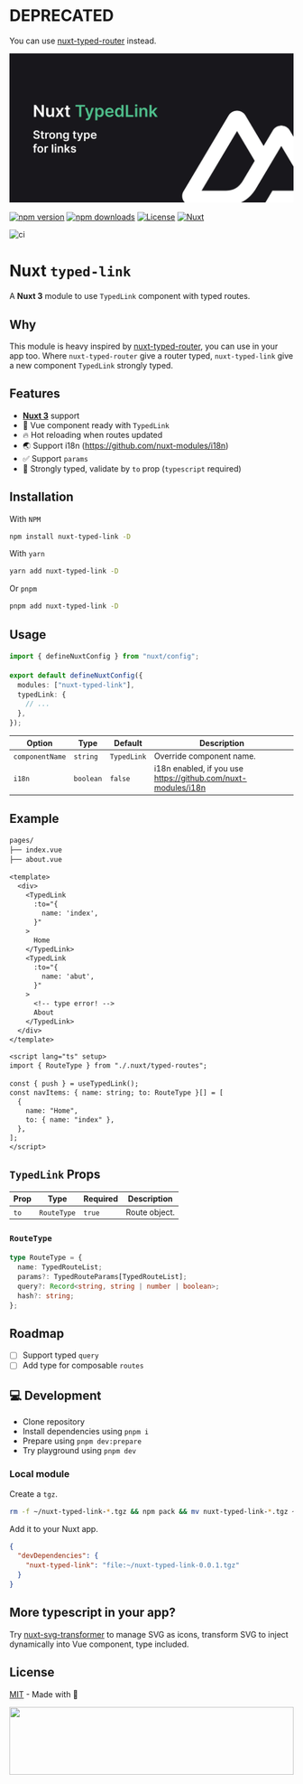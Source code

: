 # DEPRECATED

You can use [nuxt-typed-router](https://github.com/victorgarciaesgi/nuxt-typed-router) instead.

[![nuxt-typed-link](./docs/public/cover.jpg "nuxt-typed-link")](./docs/public/cover.jpg)

[![npm version][npm-version-src]][npm-version-href]
[![npm downloads][npm-downloads-src]][npm-downloads-href]
[![License][license-src]][license-href]
[![Nuxt][nuxt-version-src]][nuxt-version-href]

![ci](https://github.com/kiwilan/nuxt-typed-link/actions/workflows/ci.yml/badge.svg)

# Nuxt `typed-link`

A **Nuxt 3** module to use `TypedLink` component with typed routes.

## Why

This module is heavy inspired by [nuxt-typed-router](https://github.com/victorgarciaesgi/nuxt-typed-router), you can use in your app too. Where `nuxt-typed-router` give a router typed, `nuxt-typed-link` give a new component `TypedLink` strongly typed.

## Features

- [**Nuxt 3**](https://nuxt.com) support
- 🔎 Vue component ready with `TypedLink`
- 🔥 Hot reloading when routes updated
- 🌏 Support i18n (<https://github.com/nuxt-modules/i18n>)
- ✅ Support `params`
- 🦾 Strongly typed, validate by `to` prop (`typescript` required)

## Installation

With `NPM`

```bash
npm install nuxt-typed-link -D
```

With `yarn`

```bash
yarn add nuxt-typed-link -D
```

Or `pnpm`

```bash
pnpm add nuxt-typed-link -D
```

## Usage

```ts
import { defineNuxtConfig } from "nuxt/config";

export default defineNuxtConfig({
  modules: ["nuxt-typed-link"],
  typedLink: {
    // ...
  },
});
```

| **Option**      | **Type**  | **Default** | **Description**                                                 |
| --------------- | --------- | ----------- | --------------------------------------------------------------- |
| `componentName` | `string`  | `TypedLink` | Override component name.                                        |
| `i18n`          | `boolean` | `false`     | i18n enabled, if you use <https://github.com/nuxt-modules/i18n> |

## Example

```bash
pages/
├── index.vue
├── about.vue
```

```vue
<template>
  <div>
    <TypedLink
      :to="{
        name: 'index',
      }"
    >
      Home
    </TypedLink>
    <TypedLink
      :to="{
        name: 'abut',
      }"
    >
      <!-- type error! -->
      About
    </TypedLink>
  </div>
</template>
```

```vue
<script lang="ts" setup>
import { RouteType } from "./.nuxt/typed-routes";

const { push } = useTypedLink();
const navItems: { name: string; to: RouteType }[] = [
  {
    name: "Home",
    to: { name: "index" },
  },
];
</script>
```

## `TypedLink` Props

| **Prop** | **Type**    | **Required** | **Description** |
| -------- | ----------- | ------------ | --------------- |
| `to`     | `RouteType` | `true`       | Route object.   |

### `RouteType`

```ts
type RouteType = {
  name: TypedRouteList;
  params?: TypedRouteParams[TypedRouteList];
  query?: Record<string, string | number | boolean>;
  hash?: string;
};
```

## Roadmap

- [ ] Support typed `query`
- [ ] Add type for composable `routes`

## 💻 Development

- Clone repository
- Install dependencies using `pnpm i`
- Prepare using `pnpm dev:prepare`
- Try playground using `pnpm dev`

### Local module

Create a `tgz`.

```bash
rm -f ~/nuxt-typed-link-*.tgz && npm pack && mv nuxt-typed-link-*.tgz ~/
```

Add it to your Nuxt app.

```json
{
  "devDependencies": {
    "nuxt-typed-link": "file:~/nuxt-typed-link-0.0.1.tgz"
  }
}
```

## More typescript in your app?

Try [nuxt-svg-transformer](https://github.com/kiwilan/nuxt-svg-transformer) to manage SVG as icons, transform SVG to inject dynamically into Vue component, type included.

## License

[MIT](./LICENSE) - Made with 💚

[<img src="https://user-images.githubusercontent.com/48261459/201463225-0a5a084e-df15-4b11-b1d2-40fafd3555cf.svg" height="120rem" width="100%" />](https://github.com/kiwilan)

[nuxt-version-src]: https://img.shields.io/static/v1?label=Nuxt&message=v3&color=28cf8d&logo=nuxt.js&logoColor=ffffff&labelColor=18181b
[nuxt-version-href]: https://npmjs.com/package/nuxt-typed-link
[npm-version-src]: https://img.shields.io/npm/v/nuxt-typed-link/latest.svg?style=flat&colorA=18181B&colorB=28CF8D
[npm-version-href]: https://npmjs.com/package/nuxt-typed-link
[npm-downloads-src]: https://img.shields.io/npm/dt/nuxt-typed-link.svg?style=flat&colorA=18181B&colorB=28CF8D
[npm-downloads-href]: https://npmjs.com/package/nuxt-typed-link
[license-src]: https://img.shields.io/github/license/kiwilan/nuxt-typed-link.svg?style=flat&colorA=18181B&colorB=28CF8D
[license-href]: https://github.com/kiwilan/nuxt-typed-link/blob/main/LICENSE
